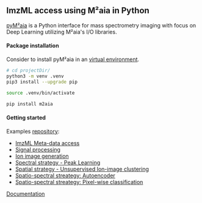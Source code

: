 ImzML access using M²aia in Python 
----------------------------------

[pyM²aia](https://github.com/m2aia/pym2aia) is a Python interface for mass spectrometry imaging with focus on Deep Learning utilizing M²aia's I/O libraries.

#### Package installation 
Consider to install pyM²aia in an [virtual environment](https://packaging.python.org/en/latest/tutorials/installing-packages/#creating-and-using-virtual-environments).

```sh
# cd projectDir/
python3 -m venv .venv
pip3 install --upgrade pip

source .venv/bin/activate

pip install m2aia
```


#### Getting started 
Examples [repository](https://github.com/m2aia/pym2aia-examples):
- [ImzML Meta-data access](https://github.com/m2aia/pym2aia-examples/blob/main/Example_I_ImzMLMetaData.ipynb)
- [Signal processing](https://github.com/m2aia/pym2aia-examples/blob/main/Example_II_SignalProcessing.ipynb)
- [Ion image generation](https://github.com/m2aia/pym2aia-examples/blob/main/Example_III_IonImages.ipynb)
- [Spectral strategy - Peak Learning](https://github.com/m2aia/pym2aia-examples/blob/main/Example_IV_A_AutoEncoder_IndividualModels.ipynb)
- [Spatial strategy - Unsupervised Ion-image clustering](https://github.com/m2aia/pym2aia-examples/blob/main/Example_V_UnsupervisedClustering.ipynb)
- [Spatio-spectral streategy: Autoencoder](https://github.com/m2aia/pym2aia-examples/blob/main/Example_VI_AutoEncoder_SpatioSpectral.ipynb)
- [Spatio-spectral streategy: Pixel-wise classification](https://github.com/m2aia/pym2aia-examples/blob/main/Example_VII_Classification_SpatioSpectral.ipynb)

[Documentation](https://data.jtfc.de/pym2aia/sphinx-build/html/m2aia.html#module-m2aia.ImageIO)


